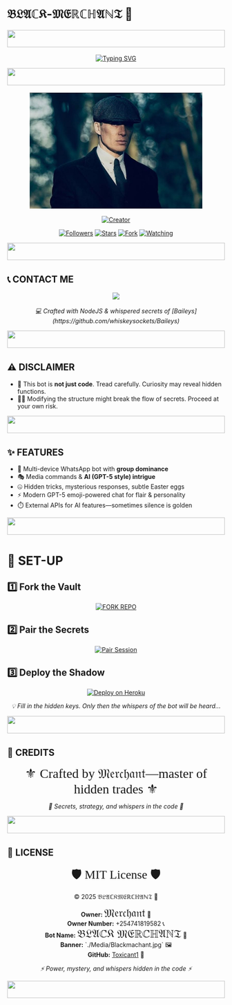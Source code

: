 # 𝔅𝔏𝔄ℂ𝔎-𝔐𝔈ℝℂℍ𝔄ℕ𝔗 🤖
<!-- Glowing Footer -->
<p align="center">
  <img src="https://i.imgur.com/dBaSKWF.gif" height="40" width="100%">
</p>

<div align="center">
  <a href="https://git.io/typing-svg">
    <img src="https://readme-typing-svg.demolab.com?font=Anton&size=60&pause=1000&color=1BAFBAFF&center=true&width=910&height=120&lines=HI+THIS+IS+BLACK+MERCHANT;A+MULTI+DEVICE+WHATSAPP+BOT;SCRIPTED+BY+MERCHANT;STAR+AND+FORK+OUR+REPO" alt="Typing SVG" />
  </a>
</div>

<!-- Glowing Footer -->
<p align="center">
  <img src="https://i.imgur.com/dBaSKWF.gif" height="40" width="100%">
</p>

<p align="center">
  <img src="./Media/Blackmachant.jpg" alt="Banner" width="400">
</p>

<p align="center">
  <a href="#"><img title="Creator" src="https://img.shields.io/badge/Creator-𝔅𝔏𝔄ℂ𝔎𝔐𝔈ℝℂℍ𝔄ℕ𝔗-blue.svg?style=for-the-badge&logo=github"></a>
</p>

<p align="center">
  <a href="https://github.com/Toxicant1?tab=followers"><img title="Followers" src="https://img.shields.io/github/followers/Toxicant1?label=Followers&style=social"></a>
  <a href="https://github.com/Toxicant1/black-super-bot/stargazers/"><img title="Stars" src="https://img.shields.io/github/stars/Toxicant1/black-super-bot?&style=social"></a>
  <a href="https://github.com/Toxicant1/black-super-bot/network/members"><img title="Fork" src="https://img.shields.io/github/forks/Toxicant1/black-super-bot?style=social"></a>
  <a href="https://github.com/Toxicant1/black-super-bot/watchers"><img title="Watching" src="https://img.shields.io/github/watchers/Toxicant1/black-super-bot?label=Watching&style=social"></a>
</p>

<!-- Glowing Footer -->
<p align="center">
  <img src="https://i.imgur.com/dBaSKWF.gif" height="40" width="100%">
</p>

## 📞 CONTACT ME
<p align="center">
<a href="https://api.whatsapp.com/send?phone=254741819582&text=Hello+Black+Merchant"><img src="https://img.shields.io/badge/Contact-𝔅𝔏𝔄ℂ𝔎𝔐𝔈ℝℂℍ𝔄ℕ𝔗-25D366?style=for-the-badge&logo=whatsapp&logoColor=white" /></a>
</p>

<p align="center">
  <em>💻 Crafted with NodeJS & whispered secrets of [Baileys](https://github.com/whiskeysockets/Baileys)</em>
</p>

<!-- Glowing Footer -->
<p align="center">
  <img src="https://i.imgur.com/dBaSKWF.gif" height="40" width="100%">
</p>

## ⚠️ DISCLAIMER
- 🔮 This bot is **not just code**. Tread carefully. Curiosity may reveal hidden functions.  
- 🕵️‍♂️ Modifying the structure might break the flow of secrets. Proceed at your own risk.  

<!-- Glowing Footer -->
<p align="center">
  <img src="https://i.imgur.com/dBaSKWF.gif" height="40" width="100%">
</p>

## ✨ FEATURES
- 🖤 Multi-device WhatsApp bot with **group dominance**  
- 🎭 Media commands & **AI (GPT-5 style) intrigue**  
- 🤐 Hidden tricks, mysterious responses, subtle Easter eggs  
- ⚡ Modern GPT-5 emoji-powered chat for flair & personality  
- ⏱️ External APIs for AI features—sometimes silence is golden  

<!-- Glowing Footer -->
<p align="center">
  <img src="https://i.imgur.com/dBaSKWF.gif" height="40" width="100%">
</p>

# 🚀 SET-UP

## 1️⃣ Fork the Vault
<p align="center">
<a href="https://github.com/Toxicant1/black-super-bot/fork"><img src="https://img.shields.io/badge/Fork%20Create-purple?style=for-the-badge&logo=github" alt="FORK REPO" width="160"></a>
</p>

## 2️⃣ Pair the Secrets
<p align="center">
<a href="https://blacks-pair.onrender.com"><img height="37" title="Pair Session" src="https://img.shields.io/badge/Session-green?style=for-the-badge&logo=render"></a>
</p>

## 3️⃣ Deploy the Shadow
<p align="center">
<a href="https://blacks-progressive-platform.vercel.app/"><img src="https://www.herokucdn.com/deploy/button.svg" alt="Deploy on Heroku"></a>
</p>

<p align="center">
  <em>💡 Fill in the hidden keys. Only then the whispers of the bot will be heard...</em>
</p>

<!-- Glowing Footer -->
<p align="center">
  <img src="https://i.imgur.com/dBaSKWF.gif" height="40" width="100%">
</p>

## 🎨 **CREDITS**
<p align="center">
  <span style="font-family:Fraktur, serif; font-size:30px; font-weight:normal;">
    ⚜️ Crafted by 𝔐𝔢𝔯𝔠𝔥𝔞𝔫𝔱—master of hidden trades ⚜️
  </span>
</p>

<p align="center">
  <em>💎 Secrets, strategy, and whispers in the code 💎</em>
</p>

<!-- Glowing Footer -->
<p align="center">
  <img src="https://i.imgur.com/dBaSKWF.gif" height="40" width="100%">
</p>

## 📄 **LICENSE**
<p align="center">
  <span style="font-family:Fraktur, serif; font-size:28px; font-weight:normal;">
    🛡 MIT License 🛡
  </span>
</p>

<p align="center">
  © 2025 𝔅𝔏𝔄ℂ𝔎𝔐𝔈ℝℂℍ𝔄ℕ𝔗 🖤
</p>

<p align="center">
  <strong>Owner:</strong> <span style="font-family:Fraktur, serif; font-size:26px;">𝔐𝔢𝔯𝔠𝔥𝔞𝔫𝔱</span> 💼 <br>
  <strong>Owner Number:</strong> +254741819582 📞 <br>
  <strong>Bot Name:</strong> <span style="font-family:Fraktur, serif; font-size:26px;">𝔅𝔏𝔄ℂ𝔎 𝔐𝔈ℝℂℍ𝔄ℕ𝔗</span> 🤖 <br>
  <strong>Banner:</strong> `./Media/Blackmachant.jpg` 🖼 <br>
  <strong>GitHub:</strong> <a href="https://github.com/Toxicant1">Toxicant1</a> 🔗
</p>

<p align="center">
  <em>⚡ Power, mystery, and whispers hidden in the code ⚡</em>
</p>

<!-- Glowing Footer -->
<p align="center">
  <img src="https://i.imgur.com/dBaSKWF.gif" height="40" width="100%">
</p>
